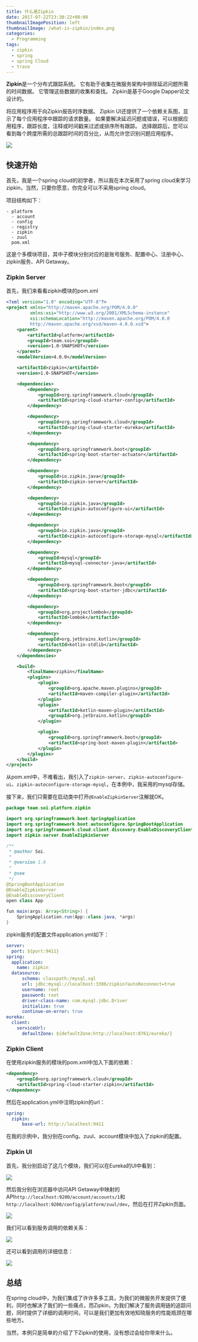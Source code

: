 ```yaml
---
title: 什么是Zipkin
date: 2017-07-22T23:30:22+08:00
thumbnailImagePosition: left
thumbnailImage: /what-is-zipkin/index.png
categories: 
  - Programming
tags:
  - zipkin
  - spring
  - spring Cloud
  - trace
---
```


**Zipkin**是一个分布式跟踪系统。 它有助于收集在微服务架构中排除延迟问题所需的时间数据。 它管理这些数据的收集和查找。 Zipkin是基于Google Dapper论文设计的。
<!--more-->

将应用程序用于向Zipkin报告时序数据。 Zipkin UI还提供了一个依赖关系图，显示了每个应用程序中跟踪的请求数量。 如果要解决延迟问题或错误，可以根据应用程序，跟踪长度，注释或时间戳来过滤或排序所有跟踪。 选择跟踪后，您可以看到每个跨度所需的总跟踪时间的百分比，从而允许您识别问题应用程序。

![](/what-is-zipkin/index.png)


## 快速开始

首先，我是一个spring cloud的初学者，所以我在本次采用了spring cloud来学习zipkin，当然，只要你愿意，你完全可以不采用spring cloud。

项目结构如下：

```shell
- platform
  - account
  - config
  - registry
  - zipkin
  - zuul
  pom.xml
```

这是个多模块项目，其中子模块分别对应的是账号服务、配置中心、注册中心、zipkin服务、API Getaway。

### Zipkin Server
首先，我们来看看zipkin模块的pom.xml

```xml
<?xml version="1.0" encoding="UTF-8"?>
<project xmlns="http://maven.apache.org/POM/4.0.0"
         xmlns:xsi="http://www.w3.org/2001/XMLSchema-instance"
         xsi:schemaLocation="http://maven.apache.org/POM/4.0.0
         http://maven.apache.org/xsd/maven-4.0.0.xsd">
    <parent>
        <artifactId>platform</artifactId>
        <groupId>team.soi</groupId>
        <version>1.0-SNAPSHOT</version>
    </parent>
    <modelVersion>4.0.0</modelVersion>

    <artifactId>zipkin</artifactId>
    <version>1.0-SNAPSHOT</version>

    <dependencies>
        <dependency>
            <groupId>org.springframework.cloud</groupId>
            <artifactId>spring-cloud-starter-config</artifactId>
        </dependency>

        <dependency>
            <groupId>org.springframework.cloud</groupId>
            <artifactId>spring-cloud-starter-eureka</artifactId>
        </dependency>

        <dependency>
            <groupId>org.springframework.boot</groupId>
            <artifactId>spring-boot-starter-actuator</artifactId>
        </dependency>

        <dependency>
            <groupId>io.zipkin.java</groupId>
            <artifactId>zipkin-server</artifactId>
        </dependency>

        <dependency>
            <groupId>io.zipkin.java</groupId>
            <artifactId>zipkin-autoconfigure-ui</artifactId>
        </dependency>

        <dependency>
            <groupId>io.zipkin.java</groupId>
            <artifactId>zipkin-autoconfigure-storage-mysql</artifactId>
        </dependency>

        <dependency>
            <groupId>mysql</groupId>
            <artifactId>mysql-connector-java</artifactId>
        </dependency>

        <dependency>
            <groupId>org.springframework.boot</groupId>
            <artifactId>spring-boot-starter-jdbc</artifactId>
        </dependency>

        <dependency>
            <groupId>org.projectlombok</groupId>
            <artifactId>lombok</artifactId>
        </dependency>

        <dependency>
            <groupId>org.jetbrains.kotlin</groupId>
            <artifactId>kotlin-stdlib</artifactId>
        </dependency>
    </dependencies>

    <build>
        <finalName>zipkin</finalName>
        <plugins>
            <plugin>
                <groupId>org.apache.maven.plugins</groupId>
                <artifactId>maven-compiler-plugin</artifactId>
            </plugin>
            <plugin>
                <artifactId>kotlin-maven-plugin</artifactId>
                <groupId>org.jetbrains.kotlin</groupId>
            </plugin>

            <plugin>
                <groupId>org.springframework.boot</groupId>
                <artifactId>spring-boot-maven-plugin</artifactId>
            </plugin>
        </plugins>
    </build>
</project>
```

从pom.xml中，不难看出，我引入了`zipkin-server`、`zipkin-autoconfigure-ui`、`zipkin-autoconfigure-storage-mysql`，在本例中，我采用的mysql存储。

接下来，我们只需要在启动类中打开`@EnableZipkinServer`注解就OK。

```java
package team.soi.platform.zipkin

import org.springframework.boot.SpringApplication
import org.springframework.boot.autoconfigure.SpringBootApplication
import org.springframework.cloud.client.discovery.EnableDiscoveryClient
import zipkin.server.EnableZipkinServer

/**
 * @author Soi.
 *
 * @version 1.0
 *
 * @see
 */
@SpringBootApplication
@EnableZipkinServer
@EnableDiscoveryClient
open class App

fun main(args: Array<String>) {
    SpringApplication.run(App::class.java, *args)
}
```

zipkin服务的配置文件application.yml如下：

```yaml
server:
  port: ${port:9411}
spring:
  application:
    name: zipkin
  datasource:
      schema: classpath:/mysql.sql
      url: jdbc:mysql://localhost:3306/zipkin?autoReconnect=true
      username: root
      password: root
      driver-class-name: com.mysql.jdbc.Driver
      initialize: true
      continue-on-error: true
eureka:
  client:
    serviceUrl:
      defaultZone: ${defaultZone:http://localhost:8761/eureka/}
```

### Zipkin Client

在使用zipkin服务的模块的pom.xml中加入下面的依赖：

```xml
<dependency>
    <groupId>org.springframework.cloud</groupId>
    <artifactId>spring-cloud-starter-zipkin</artifactId>
</dependency>
```

然后在application.yml中注明zipkin的url：

```yaml
spring:
  zipkin:
      base-url: http://localhost:9411
```

在我的示例中，我分别在config、zuul、account模块中加入了zipkin的配置。

### Zipkin UI

首先，我分别启动了这几个模块，我们可以在Eureka的UI中看到：

![](/what-is-zipkin/eureka.png)

然后我分别在浏览器中访问API Getaway中映射的API`http://localhost:9200/account/accounts/1`和`http://localhost:9200/config/platform/zuul/dev`，然后在打开Zipkin页面。

![](/what-is-zipkin/trace.png)

我们可以看到服务调用的依赖关系：

![](/what-is-zipkin/dependencies.png)

还可以看到调用的详细信息：

![](/what-is-zipkin/traces_detail.png)

## 总结

在spring cloud中，为我们集成了许许多多工具，为我们的微服务开发提供了便利，同时也解决了我们的一些痛点，而Zipkin，为我们解决了服务调用链的追踪问题，同时提供了详细的调用时间，可以是我们更加有效地知晓服务的性能瓶颈在哪些地方。

当然，本例只是简单的介绍了下Zipkin的使用，没有想过会给你带来什么。